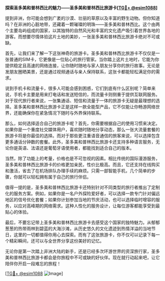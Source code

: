 **探索圣多美和普林西比的魅力——圣多美和普林西比旅游卡[[TG💪+ @esim1088](https://t.me/s/esim1088)]**

提到非洲，你可能会想到广袤的沙漠、壮丽的草原以及丰富的野生动物。但你知道吗？在非洲的心脏地带，还藏着一颗璀璨的明珠——圣多美和普林西比。这个由两个主要岛屿组成的国家，以其独特的自然风光和丰富的文化遗产吸引着世界各地的游客。而想要尽情体验这片土地的美妙，一张圣多美和普林西比旅游卡绝对不可或缺。

首先，让我们来了解一下这张神奇的旅游卡。圣多美和普林西比旅游卡不仅仅是一张普通的SIM卡，它更像是一位贴心的旅行管家。当你踏上这片土地时，它能为你提供稳定且高速的网络连接，让你随时随地与家人朋友分享你的旅行故事。无论是发朋友圈晒美景，还是通过视频通话与亲人保持联系，这张卡都能轻松满足你的需求。

说到手机卡和流量卡，很多人可能会感到困惑，它们到底有什么区别呢？简单来说，手机卡主要是用来打电话和发送短信的，而流量卡则侧重于提供互联网服务。对于现代旅行者来说，一张集通话、短信和流量于一体的旅游卡无疑是最理想的选择。圣多美和普林西比旅游卡正是这样一款全能型产品，它不仅能让你畅游网络世界，还能确保你在紧急情况下随时与外界保持联系。

那么，如何选择适合自己的旅游卡呢？首先，你需要根据自己的使用习惯来决定。如果你是一个重度社交媒体用户，喜欢随时随地分享动态，那么一张大流量套餐的旅游卡将是你最佳的选择。而对于那些更注重语音通信的旅客来说，可以选择包含更多通话分钟数的套餐。此外，圣多美和普林西比旅游卡还支持多种语言服务，无论你是英语、法语还是葡萄牙语使用者，都能找到适合自己的版本。

当然，除了功能上的考量，价格也是不可忽视的因素。相比传统的国际漫游服务，圣多美和普林西比旅游卡的价格更加亲民，性价比极高。而且，它还支持在线购买和激活，省去了在机场排队办理手续的麻烦。只需一部智能手机，几个简单的步骤，你就可以轻松拥有属于自己的旅行伴侣。

值得一提的是，圣多美和普林西比旅游卡还特别针对不同类型的旅行者推出了定制化的服务方案。例如，如果你是一名户外探险爱好者，可以选择一款专门针对偏远地区的信号优化套餐；如果你计划参加当地的节庆活动，也可以选择临时增容的服务，以应对高峰期的网络需求。这种人性化的服务设计，让每位游客都能享受到最贴心的体验。

最后，不要忘记带上圣多美和普林西比旅游卡去感受这个国家的独特魅力。从郁郁葱葱的热带雨林到碧蓝的大海沙滩，从历史悠久的文化遗迹到热情洋溢的当地节日，这里的一切都值得你用心去探索。而有了这张旅游卡，你不仅可以记录下每一个精彩瞬间，还可以与全世界分享这份美好的记忆。

无论你是第一次踏上非洲大陆的新手，还是已经多次环游世界的资深旅行家，圣多美和普林西比旅游卡都会是你旅程中不可或缺的好伙伴。现在就行动起来吧，让它陪伴你开启一段难忘的旅程！

[[TG💪+ @esim1088](https://t.me/s/esim1088) ![Image](https://i.postimg.cc/4NQfJmqS/Snipaste-2025-05-13-00-14-12.png)]